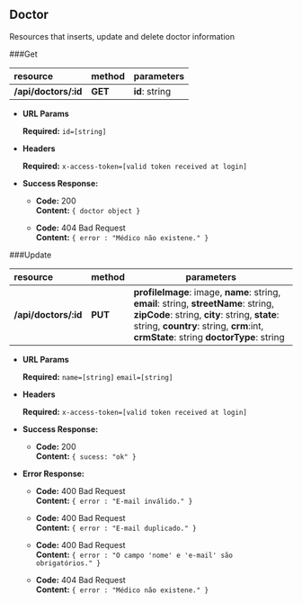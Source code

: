 **Doctor**
----
  Resources that inserts, update and delete doctor information

###Get

| resource            | method         | parameters                              |
|:--------------------|:---------------| ----------------------------------------|
| **/api/doctors/:id**      | **GET**       | **id**: string|

*  **URL Params**

   **Required:**
   `id=[string]`
   
*  **Headers**

   **Required:**
   `x-access-token=[valid token received at login]`

* **Success Response:**

  * **Code:** 200 <br />
    **Content:** `{ doctor object }`

  * **Code:** 404 Bad Request <br />
      **Content:** `{ error : "Médico não existene." }`

###Update

| resource            | method         | parameters                              |
|:--------------------|:---------------| ----------------------------------------|
| **/api/doctors/:id**      | **PUT**       | **profileImage**: image, **name**: string, **email**: string, **streetName**: string, **zipCode**: string, **city**: string, **state**: string, **country**: string, **crm**:int, **crmState**: string **doctorType**: string|

*  **URL Params**

   **Required:**
   `name=[string]`
   `email=[string]`
   
*  **Headers**

   **Required:**
   `x-access-token=[valid token received at login]`

* **Success Response:**

  * **Code:** 200 <br />
    **Content:** `{ sucess: "ok" }`
 
* **Error Response:**

  * **Code:** 400 Bad Request <br />
    **Content:** `{ error : "E-mail inválido." }`

  * **Code:** 400 Bad Request <br />
      **Content:** `{ error : "E-mail duplicado." }`

  * **Code:** 400 Bad Request <br />
      **Content:** `{ error : "O campo 'nome' e 'e-mail' são obrigatórios." }`

  * **Code:** 404 Bad Request <br />
      **Content:** `{ error : "Médico não existene." }`
